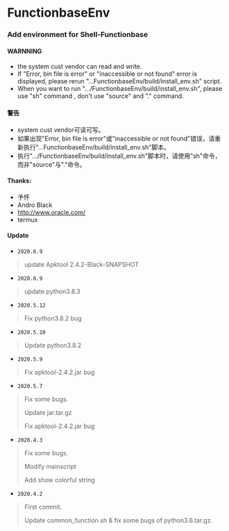 # FunctionbaseEnv
### Add environment for Shell-Functionbase

#### WARNNING
- the system cust vendor can read and write.
- If "Error, bin file is error" or "inaccessible or not found" error is displayed, please rerun "...FunctionbaseEnv/build/install_env.sh" script.
- When you want to run ".../FunctionbaseEnv/build/install_env.sh", please use "sh" command , don't use "source" and "." command.

#### 警告
- system cust vendor可读可写。
- 如果出现"Error, bin file is error"或"inaccessible or not found"错误，请重新执行"...FunctionbaseEnv/build/install_env.sh"脚本。
- 执行".../FunctionbaseEnv/build/install_env.sh"脚本时，请使用"sh"命令，而非"source"与"."命令。

#### Thanks:
- 予怀
- Andro Black
- http://www.oracle.com/
- termux

#### Update
* `2020.6.9`
> update Apktool 2.4.2-Black-SNAPSHOT<br>

* `2020.6.9`
> update python3.8.3<br>

* `2020.5.12`
> Fix python3.8.2 bug<br>

* `2020.5.10`
> Update python3.8.2<br>

* `2020.5.9`
> Fix apktool-2.4.2.jar bug<br>

* `2020.5.7`
> Fix some bugs.<br>
>
> Update jar.tar.gz<br>
>
> Fix apktool-2.4.2.jar bug<br>

* `2020.4.3`
> Fix some bugs.<br>
>
> Modify mainscript<br>
>
> Add show colorful string<br>

* `2020.4.2`
> First commit.<br>
>
> Update common_function.sh & fix some bugs of python3.6.tar.gz.<br>
